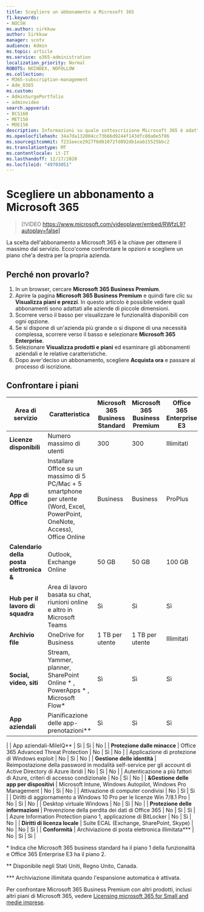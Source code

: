 ```yaml
---
title: Scegliere un abbonamento a Microsoft 365
f1.keywords:
- NOCSH
ms.author: sirkkuw
author: Sirkkuw
manager: scotv
audience: Admin
ms.topic: article
ms.service: o365-administration
localization_priority: Normal
ROBOTS: NOINDEX, NOFOLLOW
ms.collection:
- M365-subscription-management
- Adm_O365
ms.custom:
- AdminSurgePortfolio
- adminvideo
search.appverid:
- BCS160
- MET150
- MOE150
description: Informazioni su quale sottoscrizione Microsoft 365 è adatta per l'organizzazione.
ms.openlocfilehash: 34a7da132004cc73b66d9244f143dfc80a0e5f86
ms.sourcegitcommit: f231eece2927f0d01072fd092db1eab15525bbc2
ms.translationtype: MT
ms.contentlocale: it-IT
ms.lasthandoff: 12/17/2020
ms.locfileid: "49703051"
---
```

# <a name="choose-a-microsoft-365-subscription"></a>Scegliere un abbonamento a Microsoft 365

> [!VIDEO https://www.microsoft.com/videoplayer/embed/RWfzL9?autoplay=false]

La scelta dell'abbonamento a Microsoft 365 è la chiave per ottenere il massimo dal servizio. Ecco&#39;come confrontare le opzioni e scegliere un piano che&#39;a destra per la propria azienda.

## <a name="try-it"></a>Perché non provarlo?

1. In un browser, cercare  **Microsoft 365 Business Premium**.
2. Aprire la pagina  **Microsoft 365 Business Premium**  e quindi fare clic su  **Visualizza piani e prezzi**. In questo articolo è possibile vedere quali abbonamenti sono adattati alle aziende di piccole dimensioni.
3. Scorrere verso il basso per visualizzare le funzionalità disponibili con ogni opzione.
4. Se si dispone di un'azienda più grande o si dispone di una necessità complessa, scorrere verso il basso e selezionare  **Microsoft 365 Enterprise**.
5. Selezionare  **Visualizza prodotti e piani** ed esaminare gli abbonamenti aziendali e le relative caratteristiche.
6. Dopo aver&#39;deciso un abbonamento, scegliere  **Acquista ora** e passare al processo di iscrizione.

## <a name="compare-plans"></a>Confrontare i piani

| **Area di servizio** | **Caratteristica** | **Microsoft 365 Business Standard** | **Microsoft 365 Business Premium** | **Office 365 Enterprise E3** |
| --- | --- | --- | --- | --- |
| **Licenze disponibili** | Numero massimo di utenti | 300 | 300 | Illimitati |
| **App di Office** | Installare Office su un massimo di 5 PC/Mac + 5 smartphone per utente (Word, Excel, PowerPoint, OneNote, Access), Office Online | Business | Business | ProPlus |
| **Calendario della posta elettronica &amp;** | Outlook, Exchange Online | 50 GB | 50 GB | 100 GB |
| **Hub per il lavoro di squadra** | Area di lavoro basata su chat, riunioni online e altro in Microsoft Teams | Sì | Sì | Sì |
| **Archivio file** | OneDrive for Business | 1 TB per utente | 1 TB per utente | Illimitati |
| **Social, video, siti** | Stream, Yammer, planner, SharePoint Online \* , PowerApps \* , Microsoft Flow\* | Sì | Sì | Sì |
| **App aziendali** | Pianificazione delle app-prenotazioni\*\* | Sì | Sì | Sì |
|
 | App aziendali-MileIQ\*\* | Sì | Sì | No |
| **Protezione dalle minacce** | Office 365 Advanced Threat Protection | No | Sì | No |
 | Applicazione di protezione di Windows exploit | No | Sì | No |
| **Gestione delle identità** | Reimpostazione della password in modalità self-service per gli account di Active Directory di Azure ibridi | No | Sì | No |
 | Autenticazione a più fattori di Azure, criteri di accesso condizionale | No | Sì | No |
| **&amp;Gestione delle app per dispositivi** | Microsoft Intune, Windows Autopilot, Windows Pro Management | No | Sì | No |
 | Attivazione di computer condivisi | No | Sì | Sì |
 | Diritti di aggiornamento a Windows 10 Pro per le licenze Win 7/8.1 Pro | No | Sì | No |
 | Desktop virtuale Windows | No | Sì | No |
| **Protezione delle informazioni** | Prevenzione della perdita dei dati di Office 365 | No | Sì | Sì |
 | Azure Information Protection piano 1, applicazione di BitLocker | No | Sì | No |
| **Diritti di licenza locale** | Suite ECAL (Exchange, SharePoint, Skype) | No | No | Sì |
| **Conformità** | Archiviazione di posta elettronica illimitata\*\*\* | No | Sì | Sì |

\* Indica che Microsoft 365 business standard ha il piano 1 della funzionalità e Office 365 Enterprise E3 ha il piano 2.

\*\* Disponibile negli Stati Uniti, Regno Unito, Canada.

\*\*\* Archiviazione illimitata quando l'espansione automatica è attivata.

Per confrontare Microsoft 365 Business Premium con altri prodotti, inclusi altri piani di Microsoft 365, vedere [Licensing microsoft 365 for Small and medie imprese](https://docs.microsoft.com/office365/servicedescriptions/microsoft-365-service-descriptions/licensing-microsoft-365-in-smb).